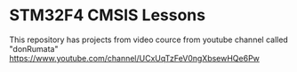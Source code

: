 # STM32F4 CMSIS Lessons
This repository has projects from video cource from youtube channel called "donRumata"
https://www.youtube.com/channel/UCxUqTzFeV0ngXbsewHQe6Pw
